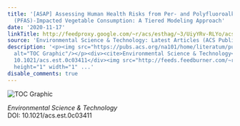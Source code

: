 ```yaml
---
title: '[ASAP] Assessing Human Health Risks from Per- and Polyfluoroalkyl Substance
  (PFAS)-Impacted Vegetable Consumption: A Tiered Modeling Approach'
date: '2020-11-17'
linkTitle: http://feedproxy.google.com/~r/acs/esthag/~3/UiyYRv-RLYo/acs.est.0c03411
source: 'Environmental Science & Technology: Latest Articles (ACS Publications)'
description: '<p><img src="https://pubs.acs.org/na101/home/literatum/publisher/achs/journals/content/esthag/0/esthag.ahead-of-print/acs.est.0c03411/20201113/images/medium/es0c03411_0007.gif"
  alt="TOC Graphic"/></p><div><cite>Environmental Science & Technology</cite></div><div>DOI:
  10.1021/acs.est.0c03411</div><img src="http://feeds.feedburner.com/~r/acs/esthag/~4/UiyYRv-RLYo"
  height="1" width="1" ...'
disable_comments: true
---
```

<p><img src="https://pubs.acs.org/na101/home/literatum/publisher/achs/journals/content/esthag/0/esthag.ahead-of-print/acs.est.0c03411/20201113/images/medium/es0c03411_0007.gif" alt="TOC Graphic"/></p><div><cite>Environmental Science & Technology</cite></div><div>DOI: 10.1021/acs.est.0c03411</div><img src="http://feeds.feedburner.com/~r/acs/esthag/~4/UiyYRv-RLYo" height="1" width="1" ...